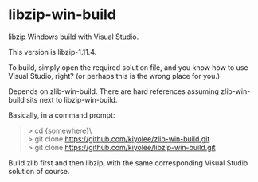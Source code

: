 # libzip-win-build

libzip Windows build with Visual Studio.

This version is libzip-1.11.4.

To build, simply open the required solution file, and
you know how to use Visual Studio, right?
(or perhaps this is the wrong place for you.)

Depends on zlib-win-build. There are hard references assuming
zlib-win-build sits next to libzip-win-build.

Basically, in a command prompt:

> \> cd {somewhere}\\  
> \> git clone https://github.com/kiyolee/zlib-win-build.git  
> \> git clone https://github.com/kiyolee/libzip-win-build.git

Build zlib first and then libzip, with the same corresponding Visual Studio solution of course.
